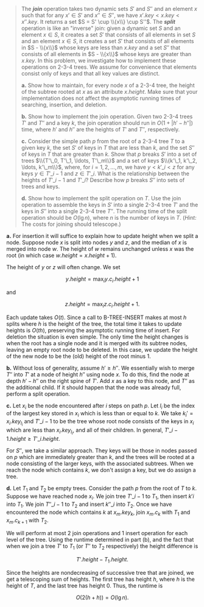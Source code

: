 
> The ***join*** operation takes two dynamic sets $S'$ and $S''$ and an element $x$ such that for any $x' \in S'$ and $x'' \in S''$, we have $x'.key < x.key < x''.key$. It returns a set $S = S' \cup \\{x\\} \cup S''$. The ***split*** operation is like an "inverse" join: given a dynamic set $S$ and an element $x \in S$, it creates a set $S'$ that consists of all elements in set $S$ and an element $x \in S$, it creates a set $S'$ that consists of all elements in $S - \\{x\\}$ whose keys are less than $x.key$ and a set $S''$ that consists of all elements in $S - \\{x\\}$ whose keys are greater than $x.key$. In this problem, we investigate how to implement these operations on 2-3-4 trees. We assume for convenience that elements consist only of keys and that all key values are distinct.
>
> **a.** Show how to maintain, for every node $x$ of a 2-3-4 tree, the height of the subtree rooted at $x$ as an attribute $x.height$. Make sure that your implementation does not affect the asymptotic running times of searching, insertion, and deletion.
>
> **b.** Show how to implement the join operation. Given two 2-3-4 trees $T'$ and $T''$ and a key $k$, the join operation should run in $O(1 + |h' - h''|)$ time, where $h'$ and $h''$ are the heights of $T'$ and $T''$, respectively.
>
> **c.** Consider the simple path $p$ from the root of a 2-3-4 tree $T$ to a given key $k$, the set $S'$ of keys in $T$ that are less than $k$, and the set $S''$ of keys in $T$ that are greater than $k$. Show that $p$ breaks $S'$ into a set of trees $\\{T'\_0, T'\_1, \ldots, T'\_m\\}$ and a set of keys $\\{k'\_1, k'\_2, \ldots, k'\_m\\}$, where, for $i = 1, 2, \ldots, m$, we have $y < k'\_i < z$ for any keys $y \in T'\_{i - 1}$ and $z \in T'\_i$. What is the relationship between the heights of $T'\_{i - 1}$ and $T'\_i$? Describe how $p$ breaks $S''$ into sets of trees and keys.
>
> **d.** Show how to implement the split operation on $T$. Use the join operation to assemble the keys in $S'$ into a single 2-3-4 tree $T'$ and the keys in $S''$ into a single 2-3-4 tree $T''$. The running time of the split operation should be $O(\lg n)$, where $n$ is the number of keys in $T$. ($\textit{Hint:}$ The costs for joining should telescope.)

**a.** For insertion it will suffice to explain how to update height when we split a node. Suppose node $x$ is split into nodes $y$ and $z$, and the median of $x$ is merged into node $w$. The height of $w$ remains unchanged unless $x$ was the root (in which case $w.height = x.height + 1$).

The height of $y$ or $z$ will often change. We set

$$y.height = \max_i y.c_i .height + 1$$

and

$$z.height = \max_i z.c_i.height + 1.$$

Each update takes $O(t)$. Since a call to $\text{B-TREE-INSERT}$ makes at most $h$ splits where $h$ is the height of the tree, the total time it takes to update heights is $O(th)$, preserving the asymptotic running time of insert. For deletion the situation is even simple. The only time the height changes is when the root has a single node and it is merged with its subtree nodes, leaving an empty root node to be deleted. In this case, we update the height of the new node to be the (old) height of the root minus $1$.

**b.** Without loss of generality, assume $h' \ge h''$. We essentially wish to merge $T''$ into $T'$ at a node of height $h''$ using node $x$. To do this, find the node at depth $h' - h''$ on the right spine of $T'$. Add $x$ as a key to this node, and $T''$ as the additional child. If it should happen that the node was already full, perform a split operation.

**c.** Let $x_i$ be the node encountered after $i$ steps on path $p$. Let $l_i$ be the index of the largest key stored in $x_i$ which is less than or equal to $k$. We take $k_i' = x_i.key_{l_i}$ and $T'\_{i - 1}$ to be the tree whose root node consists of the keys in $x_i$ which are less than $x_i.key_{l_i}$, and all of their children. In general, $T'\_{i - 1}.height \ge T'\_i.height$.

For $S''$, we take a similar approach. They keys will be those in nodes passed on $p$ which are immediately greater than $k$, and the trees will be rooted at a node consisting of the larger keys, with the associated subtrees. When we reach the node which contains $k$, we don't assign a key, but we do assign a tree.

**d.** Let $T_1$ and $T_2$ be empty trees. Consider the path $p$ from the root of $T$ to $k$. Suppose we have reached node $x_i$. We join tree $T'\_{i - 1}$ to $T_1$, then insert $k' i$ into $T_1$. We join $T''\_{i - 1}$ to $T_2$ and insert $k''\_i$ into $T_2$. Once we have encountered the node which contains $k$ at $x_m.key_k$, join $x_m.c_k$ with $T_1$ and $x_m.c_{k + 1}$ with $T_2$.

We will perform at most $2$ join operations and $1$ insert operation for each level of the tree. Using the runtime determined in part (b), and the fact that when we join a tree $T'$ to $T_1$ (or $T''$ to $T_2$ respectively) the height difference is

$$T'.height - T_1.height.$$

Since the heights are nondecreasing of successive tree that are joined, we get a telescoping sum of heights. The first tree has height $h$, where $h$ is the height of $T$, and the last tree has height $0$. Thus, the runtime is

$$O(2(h + h)) = O(\lg n).$$

